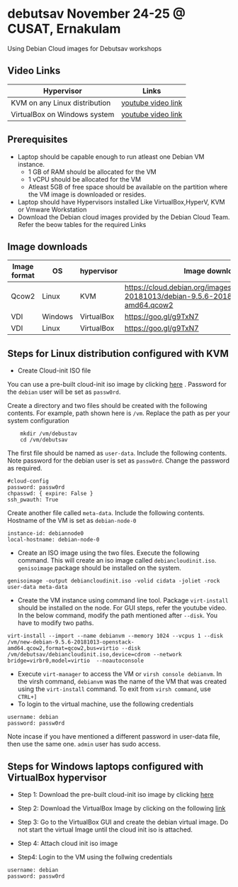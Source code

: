 # debutsav November 24-25 @ CUSAT, Ernakulam
  Using Debian Cloud images for Debutsav workshops



## Video Links

Hypervisor  | Links
--------- | ---------
KVM on any Linux distribution | [youtube video link](https://youtu.be/yeZk7_c0DeI)
VirtualBox on Windows system| [youtube video link](https://youtu.be/Eo22ESMtKCg)


## Prerequisites
- Laptop should be capable enough to run atleast one Debian VM instance.
    - 1 GB of RAM should be allocated for the VM
    - 1 vCPU should be allocated for the VM
    - Atleast 5GB of free space should be available on the partition where the VM image is downloaded or resides. 
- Laptop should have Hypervisors installed Like VirtualBox,HyperV, KVM or Vmware Workstation
- Download the Debian cloud images provided by the Debian Cloud Team. Refer the beow tables for the required Links

## Image downloads

Image format| OS  | hypervisor | Image download Link
------------| ----|------------|-------
Qcow2| Linux | KVM| https://cloud.debian.org/images/cloud/OpenStack/9.5.6-20181013/debian-9.5.6-20181013-openstack-amd64.qcow2
VDI|Windows|VirtualBox|https://goo.gl/g9TxN7
VDI|Linux|VirtualBox|https://goo.gl/g9TxN7

## Steps for Linux distribution configured with KVM

- Create Cloud-init ISO file

You can use a pre-built cloud-init iso image by clicking [here](https://github.com/ranjithrajaram/debutsav/blob/master/debiancloudinit.iso?raw=true) . Password for the `debian` user will be set as `passw0rd`. 

Create a directory and two files should be created with the following contents. For example, path shown here is `/vm`. Replace the path as per your system configuration

        mkdir /vm/debustav
        cd /vm/debutsav

The first file should be named as `user-data`. Include the following contents. Note password for the debian user is set as `passw0rd`. Change the password as required.

~~~
#cloud-config
password: passw0rd
chpasswd: { expire: False }
ssh_pwauth: True
~~~

Create another file called `meta-data`. Include the following contents. Hostname of the VM is set as `debian-node-0`

~~~
instance-id: debiannode0
local-hostname: debian-node-0
~~~
- Create an ISO image using the two files. Execute the following command. This will create an iso image called `debiancloudinit.iso`. `genisoimage` package should be installed on the system.
~~~
genisoimage -output debiancloudinit.iso -volid cidata -joliet -rock user-data meta-data
~~~
- Create the VM instance using command line tool. Package `virt-install` should be installed on the node. For GUI steps, refer the youtube video. In the below command, modify the path mentioned after `--disk`. You have to modify two paths.
~~~
virt-install --import --name debianvm --memory 1024 --vcpus 1 --disk /vm/new-debian-9.5.6-20181013-openstack-amd64.qcow2,format=qcow2,bus=virtio --disk /vm/debutsav/debiancloudinit.iso,device=cdrom --network bridge=virbr0,model=virtio  --noautoconsole
~~~
- Execute `virt-manager` to access the VM or `virsh console debianvm`. In the virsh command, `debianvm` was the name of the VM that was created using the `virt-install` command. To exit from `virsh command`, use `CTRL+]`
- To login to the virtual machine, use the following credentials
~~~
username: debian
password: passw0rd
~~~

Note incase if you have mentioned a different password in user-data file, then use the same one. `admin` user has sudo access.

## Steps for Windows laptops configured with VirtualBox hypervisor

- Step 1: Download the pre-built cloud-init iso image by clicking [here](https://github.com/ranjithrajaram/debutsav/blob/master/debiancloudinit.iso?raw=true)

- Step 2: Download the VirtualBox Image by clicking on the following [link](https://goo.gl/g9TxN7)

- Step 3: Go to the VirtualBox GUI and create the debian virtual image. Do not start the virtual Image until the cloud init iso is attached.



- Step 4: Attach cloud init iso image


- Step4: Login to the VM using the follwing credentials
~~~
username: debian
password: passw0rd
~~~

